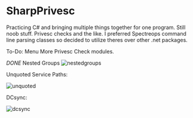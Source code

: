 # SharpPrivesc
Practicing C# and bringing multiple things together for one program. Still noob stuff. Privesc checks and the like.
I preferred Spectreops command line parsing classes so decided to utilize theres over other .net packages.

To-Do:
Menu
More Privesc Check modules.


*DONE* 
Nested Groups 
![nestedgroups](https://user-images.githubusercontent.com/26053422/217351577-d9856746-3df0-4039-860b-342a821791e0.png)


Unquoted Service Paths:


![unquoted](https://user-images.githubusercontent.com/26053422/217352497-a43608c1-98ac-4f82-a506-4a96d63d01d9.png)


DCsync:


![dcsync](https://user-images.githubusercontent.com/26053422/217352438-0c10d521-69d7-4967-a516-176e9bf066d0.png)


